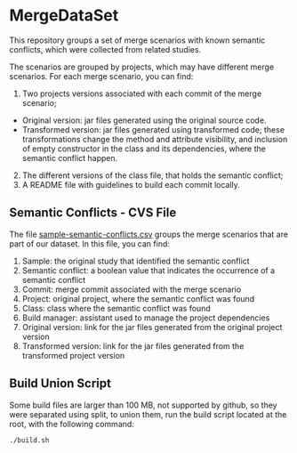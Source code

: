 # MergeDataSet

This repository groups a set of merge scenarios with known semantic conflicts, which were collected from related studies.

The scenarios are grouped by projects, which may have different merge scenarios. For each merge scenario, you can find:
1. Two projects versions associated with each commit of the merge scenario;
  * Original version: jar files generated using the original source code.
  * Transformed version: jar files generated using transformed code; these transformations change the method and attribute  visibility, and inclusion of empty constructor in the class and its dependencies, where the semantic conflict happen.
2. The different versions of the class file, that holds the semantic conflict;
3. A README file with guidelines to build each commit locally.

## Semantic Conflicts - CVS File
The file [sample-semantic-conflicts.csv](https://github.com/spgroup/mergedataset/blob/master/semantic-conflicts/sample-semantic-conflicts.csv) groups the merge scenarios that are part of our dataset. In this file, you can find:
1. Sample: the original study that identified the semantic conflict
2. Semantic conflict: a boolean value that indicates the occurrence of a semantic conflict
3. Commit: merge commit associated with the merge scenario
4. Project: original project, where the semantic conflict was found
5. Class: class where the semantic conflict was found
6. Build manager: assistant used to manage the project dependencies
7. Original version: link for the jar files generated from the original project version
8. Transformed version: link for the jar files generated from the transformed project version


## Build Union Script

Some build files are larger than 100 MB, not supported by github, so they were separated using split, to union them, run the build script located at the root, with the following command:

```
./build.sh
```